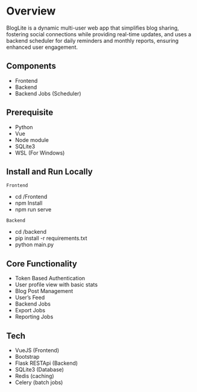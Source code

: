 
# Overview

BlogLite is a dynamic multi-user web app that simplifies blog sharing, fostering social connections while providing real-time updates, and uses a backend scheduler for daily reminders and monthly reports, ensuring enhanced user engagement.


## Components
- Frontend
- Backend
- Backend Jobs (Scheduler)

## Prerequisite
- Python 
- Vue
- Node module
- SQLite3
- WSL (For Windows)


## Install and Run Locally
`Frontend`
- cd <path>/Frontend
- npm Install
- npm run serve

`Backend`
- cd <path>/backend
- pip install -r requirements.txt
- python main.py


## Core Functionality

- Token Based Authentication
- User profile view with basic stats
- Blog Post Management
- User’s Feed
- Backend Jobs
- Export Jobs
- Reporting Jobs

## Tech 
- VueJS (Frontend)
- Bootstrap 
- Flask RESTApi (Backend)
- SQLite3 (Database)
- Redis (caching)
- Celery (batch jobs)

